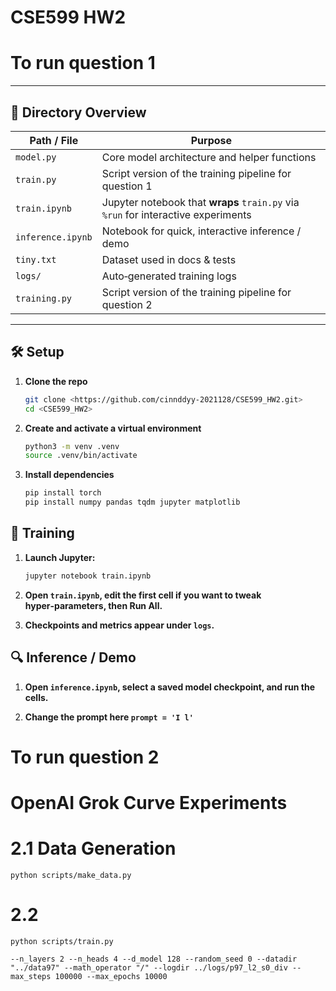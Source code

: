 # CSE599 HW2
# To run question 1

---

## 📁 Directory Overview

| Path / File | Purpose |
|-------------|---------|
| `model.py` | Core model architecture and helper functions |
| `train.py` | Script version of the training pipeline for question 1|
| `train.ipynb` | Jupyter notebook that **wraps** `train.py` via `%run` for interactive experiments |
| `inference.ipynb` | Notebook for quick, interactive inference / demo |
| `tiny.txt` | Dataset used in docs & tests |
| `logs/` | Auto‑generated training logs |
| `training.py` | Script version of the training pipeline for question 2 |

---

## 🛠 Setup

1. **Clone the repo**

   ```bash
   git clone <https://github.com/cinnddyy-2021128/CSE599_HW2.git>
   cd <CSE599_HW2>

2. **Create and activate a virtual environment**

   ```bash
   python3 -m venv .venv
   source .venv/bin/activate

3. **Install dependencies**

   ```bash
   pip install torch
   pip install numpy pandas tqdm jupyter matplotlib

## 🚂 Training

1. **Launch Jupyter:**

   ```bash
   jupyter notebook train.ipynb

2. **Open `train.ipynb`, edit the first cell if you want to tweak hyper‑parameters, then Run All.**

3. **Checkpoints and metrics appear under `logs`.**

## 🔍 Inference / Demo

1. **Open `inference.ipynb`, select a saved model checkpoint, and run the cells.**

2. **Change the prompt here `prompt = 'I l'`**

 # To run question 2

# OpenAI Grok Curve Experiments

# 2.1 Data Generation
`python scripts/make_data.py`

# 2.2

`python scripts/train.py`

`
--n_layers 2
--n_heads 4
--d_model
128
--random_seed
0
--datadir
"../data97"
--math_operator
"/"
--logdir
../logs/p97_l2_s0_div
--max_steps
100000
--max_epochs
10000
`


